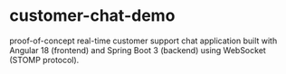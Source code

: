# customer-chat-demo
 proof-of-concept real-time customer support chat application built with Angular 18 (frontend) and Spring Boot 3 (backend) using WebSocket (STOMP protocol).
